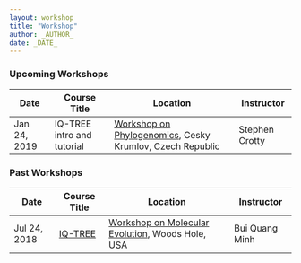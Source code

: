 ```yaml
---
layout: workshop
title: "Workshop"
author: _AUTHOR_
date: _DATE_
---
```


### Upcoming Workshops


| Date |  Course Title | Location | Instructor |
|------|---------------|----------------------------|-------------|
| Jan 24, 2019 | IQ-TREE intro and tutorial | [Workshop on Phylogenomics](http://evomics.org/workshops/2019-workshop-on-phylogenomics-cesky-krumlov/), Cesky Krumlov, Czech Republic | Stephen Crotty |

### Past Workshops

| Date |  Course Title | Location | Instructor |
|------|---------------|----------------------------|-------------|
| Jul 24, 2018 | [IQ-TREE](molevol2018) | [Workshop on Molecular Evolution](https://molevol.mbl.edu), Woods Hole, USA | Bui Quang Minh |
